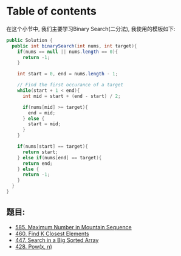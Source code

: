 # Table of contents

在这个小节中, 我们主要学习Binary Search\(二分法\), 我使用的模板如下:

```java
public Solution {
  public int binarySearch(int nums, int target){
    if(nums == null || nums.length == 0){
      return -1;
    }

    int start = 0, end = nums.length - 1;

    // Find the first occurance of a target
    while(start + 1 < end){
      int mid = start + (end - start) / 2;

      if(nums[mid] >= target){
        end = mid;
      } else {
        start = mid;
      }
    }

    if(nums[start] == target){
      return start;
    } else if(nums[end] == target){
      return end;
    } else {
      return -1;
    }
  }
}
```

## 题目:

* [585. Maximum Number in Mountain Sequence](585.-maximum-number-in-mountain-sequence.md)
* [460. Find K Closest Elements](460.-find-k-closest-elements.md)
* [447. Search in a Big Sorted Array](447.-search-in-a-big-sorted-array.md)
* [428. Pow\(x, n\)](428.-pow-x-n.md)

